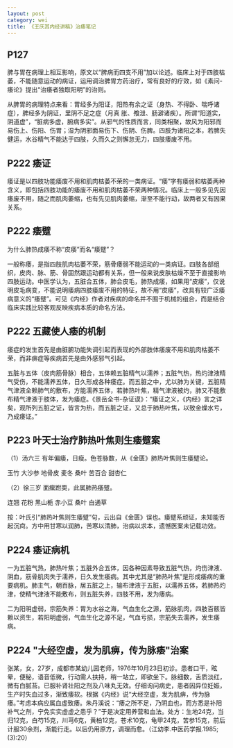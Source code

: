 ```yaml
---
layout: post
category: wei
title: 《王庆其内经讲稿》治痿笔记
---
```


## P127 ##

脾与胃在病理上相互影响，原文以“脾病而四支不用”加以论述。临床上对于四肢枯萎，不能随意运动的病证，运用调治脾胃方药治疗，常有良好的疗效，如《素问-痿论》提出“治痿者独取阳明”的治则。

从脾胃的病理特点来看：胃经多为阳证，阳热有余之证（身热、不得卧、喘呼诸症），脾经多为阴证，里阴不足之症（月真 胀、飧泄、肠澼诸疾）。所谓“阳道实，阴道虚”，“脏病多虚，腑病多实”。从邪气的性质而言，同类相聚，故风为阳邪而易伤上、伤阳、伤胃；湿为阴邪面易伤下、伤阴、伤脾。四肢为诸阳之本，若脾失健运，水谷精气不能达于四肢，久而久之则懈怠无力，四肢痿废不用。

## P222 痿证 ##

痿证是以四肢功能痿废不用和肌肉枯萎不荣的一类病证。“痿”字有痿弱和枯萎两种含义，即包括四肢功能的痿废不用和肌肉枯萎不荣两种情况。临床上一般多见先因痿废不用，随之而肌肉萎缩，也有先见肌肉萎缩，渐至不能行动，故两者又有因果关系。

## P222 痿躄 ##

为什么肺热成痿不称“皮痿”而名“痿躄”？

一般称痿，是指四肢肌肉枯萎不荣，筋骨痿弱不能运动的一类病证。四肢各部组织，皮肉、脉、筋、骨固然跟运动都有关系，但一般来说皮肤枯燥不至于直接影响四肢运动。中医学认为，五脏合五体，肺合皮毛，肺热成痿，如果用“皮痿”，仅说明皮毛病变，不能说明痿病四肢痿废不用的特征，故不用“皮痿”，改具有较广泛痿病意义的“痿躄”。可见《内经》作者对疾病的命名并不囿于机械的组合，而是结合临床实践比较客观反映疾病本质的命名方法。

## P222 五藏使人痿的机制 ##

痿症的发生首先是由脏腑功能失调引起而表现的外部肢体痿废不用和肌肉枯萎不荣，而非痹症等疾病首先是由外感邪气引起。

五脏与五体（皮肉筋骨脉）相合，五体赖五脏精气以濡养；五脏气热，热灼津液精气受伤，不能濡养五体，日久形成各种痿症。而五脏之中，尤以肺为关键，五脏精气津液全赖肺气的敷布，方能濡养五体，若肺热叶焦，精气津液被灼，肺又不能敷布精气津液于肢体，发为痿症。《景岳全书-杂证谟》：“痿证之义，《内经》言之详矣，观所列五脏之证，皆言为热，而五脏之证，又总于肺热叶焦，以致金燥水亏，乃成痿证。”

## P223 叶天士治疗肺热叶焦则生痿躄案 ##

（1）汤六三 有年偏痿，日瘦。色苍脉数，从《金匮》肺热叶焦则生痿躄论。
 	
玉竹 大沙参 地骨皮 麦冬 桑叶 苦百合 甜杏仁

（2）徐三岁 面瘰跗耎，此属肺热痿躄。

连翘 花粉 黑山栀 赤小豆 桑叶 白通草

按：叶氏引“肺热叶焦则生痿躄”句，云出自《金匮》误也。痿躄系顽证，未知能否起沉疴。方中用甘寒以润肺，苦寒以清肺，治病以求本，遗憾医案未记载功效。

## P224 痿证病机 ##

一为五脏气热，肺热叶焦；五脏外合五体，因各种因素导致五脏气热，灼伤津液、阴血，筋骨肌肉失于濡养，日久发生痿病。其中尤其是“肺热叶焦”是形成痿病的重要病机。肺主气，朝百脉，居五脏之上，输布津液于五脏，以濡养五体，若肺热灼津，使精气津液不能敷布，则五脏失养，四肢不用，发为痿病。

二为阳明虚弱，宗筋失养：胃为水谷之海，气血生化之源，筋脉肌肉，四肢百骸皆赖以资生，若阳明虚弱，气血生化之源不足，气血亏损，宗筋失去濡养，发生痿病。

## P224 "大经空虚，发为肌痹，传为脉痿"治案 ##

张某，女，27岁，成都市某幼儿园老师，1976年10月23日初诊。患者口干，眩晕，便秘，语音低微，行动需人扶持，稍一站立，即欲坐下。脉细数，舌质淡红，微有白腻苔。已服补肾壮阳之剂及八味丸无效。仔细询问病史，患者因异位妊娠，生产时失血过多，渐致痿软。根据《内经》说“大经空虚，发为肌痹，传为脉痿。”考虑本病应属血虚致痿。朱丹溪说：“痿之所不足，乃阴血也，而方悉是补阳补气之剂，宁免实实虚虚之患乎？”于是决定用养营和血法。处方：生地24克，当归12克，白芍15克，川芎6克，黄柏12克，苍术10克，龟甲24克，苦参15克，前后计服30余剂，渐能行走。以后仍用原方，调理而愈。（江幼李.中医药学报.1985;(3):20）